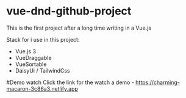 # vue-dnd-github-project
This is the first project after a long time writing in a Vue.js

Stack for i use in this project:
- Vue.js 3
- VueDraggable
- VueSortable
- DaisyUi / TailwindCss

#Demo watch
Click the link for the watch a demo - https://charming-macaron-3c86a3.netlify.app
